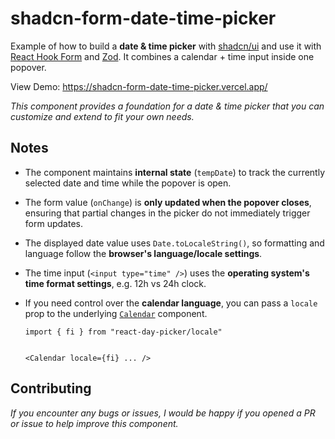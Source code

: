 # shadcn-form-date-time-picker

Example of how to build a **date & time picker** with
[shadcn/ui](https://ui.shadcn.com) and use it with
[React Hook Form](https://react-hook-form.com/) and [Zod](https://zod.dev/). It
combines a calendar + time input inside one popover.

View Demo: https://shadcn-form-date-time-picker.vercel.app/

_This component provides a foundation for a date & time picker that you can
customize and extend to fit your own needs._

## Notes

- The component maintains **internal state** (`tempDate`) to track the currently
  selected date and time while the popover is open.

- The form value (`onChange`) is **only updated when the popover closes**,
  ensuring that partial changes in the picker do not immediately trigger form
  updates.

- The displayed date value uses `Date.toLocaleString()`, so formatting and
  language follow the **browser's language/locale settings**.

- The time input (`<input type="time" />`) uses the **operating system's time
  format settings**, e.g. 12h vs 24h clock.
  
- If you need control over the **calendar language**, you can pass a `locale`
  prop to the underlying
  [`Calendar`](https://ui.shadcn.com/docs/components/calendar) component.

  ```tsx
  import { fi } from "react-day-picker/locale"


  <Calendar locale={fi} ... />
  ```

## Contributing

_If you encounter any bugs or issues, I would be happy if you opened a PR or
issue to help improve this component._
